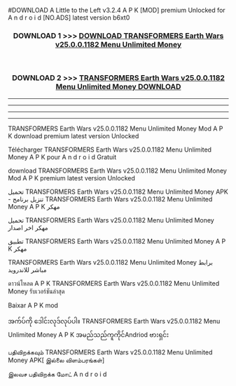 #DOWNLOAD A Little to the Left v3.2.4 A P K [MOD] premium Unlocked for A n d r o i d [NO.ADS] latest version b6xt0 



<div align="center">

<h3>DOWNLOAD 1 >>> <a href="https://downloadmod1.web.app/?judul=TRANSFORMERS Earth Wars v25.0.0.1182 Menu Unlimited Money ">DOWNLOAD TRANSFORMERS Earth Wars v25.0.0.1182 Menu Unlimited Money </a></h3><br>

<h3>DOWNLOAD 2 >>> <a href="https://downloadmod1.web.app/?judul=TRANSFORMERS Earth Wars v25.0.0.1182 Menu Unlimited Money ">TRANSFORMERS Earth Wars v25.0.0.1182 Menu Unlimited Money  DOWNLOAD </a></h3>

</div>


----------------------------------------------------------

----------------------------------------------------------

----------------------------------------------------------

----------------------------------------------------------


TRANSFORMERS Earth Wars v25.0.0.1182 Menu Unlimited Money  Mod A P K download premium latest version Unlocked

Télécharger TRANSFORMERS Earth Wars v25.0.0.1182 Menu Unlimited Money  A P K pour A n d r o i d Gratuit

download TRANSFORMERS Earth Wars v25.0.0.1182 Menu Unlimited Money  Mod A P K premium latest version Unlocked

تحميل TRANSFORMERS Earth Wars v25.0.0.1182 Menu Unlimited Money  APK - تنزيل برنامج TRANSFORMERS Earth Wars v25.0.0.1182 Menu Unlimited Money  A P K مهكر

تحميل TRANSFORMERS Earth Wars v25.0.0.1182 Menu Unlimited Money  مهكر اخر اصدار

تطبيق TRANSFORMERS Earth Wars v25.0.0.1182 Menu Unlimited Money  A P K مهكر

TRANSFORMERS Earth Wars v25.0.0.1182 Menu Unlimited Money  برابط مباشر للاندرويد

ดาวน์โหลด A P K TRANSFORMERS Earth Wars v25.0.0.1182 Menu Unlimited Money  รับเวอร์ชันล่าสุด

Baixar A P K mod

အက်ပ်ကို ဒေါင်းလုဒ်လုပ်ပါ။ TRANSFORMERS Earth Wars v25.0.0.1182 Menu Unlimited Money  A P K အမည်သည်ကူကိုင်Andriod ဗားရှင်း

பதிவிறக்கவும் TRANSFORMERS Earth Wars v25.0.0.1182 Menu Unlimited Money  APK[ இல்லை விளம்பரங்கள்] 
 
இலவச பதிவிறக்க மோட் A n d r o i d



